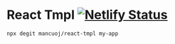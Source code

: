 # React Tmpl [![Netlify Status](https://api.netlify.com/api/v1/badges/a2034fc1-de74-45cf-a2d2-f03189718a83/deploy-status)](https://app.netlify.com/sites/react-tmpl/deploys)

```sh
npx degit mancuoj/react-tmpl my-app 
```